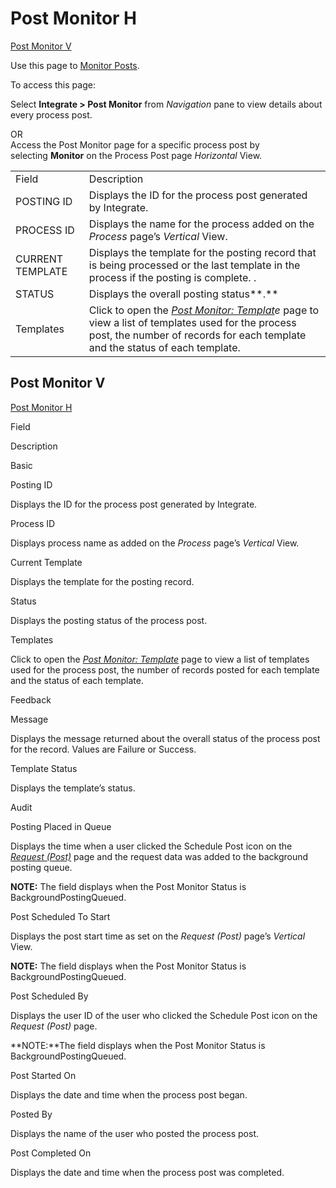 # Post Monitor H

[Post Monitor V](#Post_Monitor_V)

<div class="use">

Use this page to [Monitor Posts](../Use_Cases/Monitor_Posts.htm).

</div>

To access this page:

Select **Integrate \> Post Monitor** from *Navigation* pane to view
details about every process post.

OR  
Access the Post Monitor page for a specific process post by
selecting **Monitor** on the Process Post
page *Horizontal* View.

|                  |                                                                                                                                                                                                              |
| ---------------- | ------------------------------------------------------------------------------------------------------------------------------------------------------------------------------------------------------------ |
| Field            | Description                                                                                                                                                                                                  |
| POSTING ID       | Displays the ID for the process post generated by Integrate.                                                                                                                                                 |
| PROCESS ID       | Displays the name for the process added on the *Process* page’s *Vertical* View.                                                                                                                             |
| CURRENT TEMPLATE | Displays the template for the posting record that is being processed or the last template in the process if the posting is complete. .                                                                       |
| STATUS           | Displays the overall posting status**.**                                                                                                                                                                     |
| Templates        | Click to open the *[Post Monitor: Templat](Post_Monitor_Template.htm)e* page to view a list of templates used for the process post, the number of records for each template and the status of each template. |

## <span id="Post_Monitor_V"></span>Post Monitor V

[Post Monitor H](Post_Monitor_H.htm)

Field

Description

Basic

Posting ID

Displays the ID for the process post generated by Integrate.

Process ID

Displays process name as added on the *Process* page’s *Vertical* View.

Current Template

Displays the template for the posting record.

Status

Displays the posting status of the process post.

Templates

Click to open the *[*Post Monitor:
Template*](Post_Monitor_Template.htm)* page to view a list of templates
used for the process post, the number of records posted for each
template and the status of each template.

Feedback

Message

Displays the message returned about the overall status of the process
post for the record. Values are Failure or Success.

Template Status

Displays the template’s status.

Audit

Posting Placed in Queue

Displays the time when a user clicked the Schedule Post icon on the
*[Request
(Post)](../../../Data_Quality/dspCompose/Page_Desc/Request_Post.htm)*
page and the request data was added to the background posting queue.

**NOTE:** The field displays when the Post Monitor Status is
BackgroundPostingQueued.

Post Scheduled To Start

Displays the post start time as set on the *Request (Post)* page’s
*Vertical* View.

**NOTE:** The field displays when the Post Monitor Status is
BackgroundPostingQueued.

Post Scheduled By

Displays the user ID of the user who clicked the Schedule Post icon on
the *Request (Post)* page.

**NOTE:**The field displays when the Post Monitor Status is
BackgroundPostingQueued.

Post Started On

Displays the date and time when the process post began.

Posted By

Displays the name of the user who posted the process post.

Post Completed On

Displays the date and time when the process post was completed.
